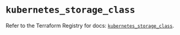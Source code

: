 # `kubernetes_storage_class`

Refer to the Terraform Registry for docs: [`kubernetes_storage_class`](https://registry.terraform.io/providers/hashicorp/kubernetes/2.32.0/docs/resources/storage_class).
